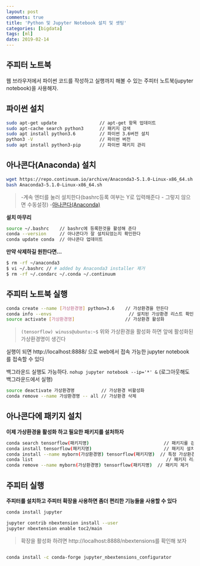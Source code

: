 ```yaml
---
layout: post
comments: true
title: 'Python 및 Jupyter Notebook 설치 및 셋팅'
categories: [bigdata]
tags: [ml]
date: 2019-02-14
---
```

## 주피터 노트북

웹 브라우저에서 파이썬 코드를 작성하고 실행까지 해볼 수 있는 주피터 노트북(jupyter notebook)을 사용해자.

## 파이썬 설치
~~~bash
sudo apt-get update                // apt-get 항목 업데이트
sudo apt-cache search python3      // 패키지 검색
sudo apt install python3.6         // 파이썬 3.6버전 설치
python3 -V                         // 파이썬 버전 
sudo apt install python3-pip       // 파이썬 패키지 관리
~~~

## 아나콘다(Anaconda) 설치
~~~bash
wget https://repo.continuum.io/archive/Anaconda3-5.1.0-Linux-x86_64.sh   // 아나콘다 사이트에서 최신 url 확인
bash Anaconda3-5.1.0-Linux-x86_64.sh                                     // 실행파일을 실행한다.
~~~
>-계속 엔터를 눌러 설치한다(bashrc등록 여부는 Y로 입력해준다 - 그렇지 않으면 수동설정) 
>-[아나콘다(Anaconda)](https://www.anaconda.com/downloads)

**설치 마무리**
~~~bash
source ~/.bashrc    // bashrc에 등록한것을 활성해 준다
conda --version     // 아나콘다가 잘 설치되었는지 확인한다
conda update conda  // 아나콘다 업데이트
~~~

**만약 삭제하길 원한다면...**
~~~bash
$ rm -rf ~/anaconda3
$ vi ~/.bashrc // # added by Anaconda3 installer 제거
$ rm -rf ~/.condarc ~/.conda ~/.continuum
~~~

## 주피터 노트북 실행
~~~bash
conda create --name [가상환경명] python=3.6    // 가상환경을 만든다
conda info --envs                             // 설치된 가상환경 리스트 확인
source activate [가상환경명]                   // 가상환경 활성화
~~~
>`(tensorflow) winuss@ubuntu:~$` 위와 가상환경을 활성화 하면 앞에 활성화된 가상환경명이 생긴다

실행이 되면 http://localhost:8888/ 으로 web에서 접속 가능한 jupyter notebook를 접속할 수 있다

백그라운드 실행도 가능하다. `nohup jupyter notebook --ip='*' &` (로그아웃해도 백그라운드에서 실행)
 
~~~bash
source deactivate 가상환경명          // 가상환경 비활성화
conda remove --name 가상환경명 -- all // 가상환경 삭제
~~~

## 아나콘다에 패키지 설치

**이제 가상환경을 활성화 하고 필요한 패키지를 설처하자**

~~~bash
conda search tensorflow(패키지명)                            // 패키지를 검색
conda install tensorflow(패키지명)                           // 패키지 설치
conda install --name myborn(가상환경명) tensorflow(패키지명)  // 특정 가상환경에만 패키지를 설치한다
conda list                                                  // 패키지 리스트
conda remove --name myborn(가상환경명) tensorflow(패키지명)  // 패키지 제거
~~~

## 주피터 실행

**주피터를 설치하고 주피터 확장을 사용하면 좀더 편리한 기능들을 사용할 수 있다**

~~~bash
conda install jupyter

jupyter contrib nbextension install --user
jupyter nbextension enable toc2/main
~~~
> 확장을 활성화 하려면 http://localhost:8888/nbextensions를 확인해 보자

~~~bash

conda install -c conda-forge jupyter_nbextensions_configurator
~~~
